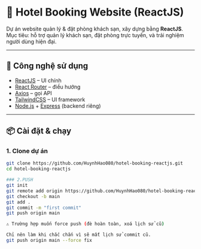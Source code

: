 # 🏨 Hotel Booking Website (ReactJS)

Dự án website quản lý & đặt phòng khách sạn, xây dựng bằng **ReactJS**.  
Mục tiêu: hỗ trợ quản lý khách sạn, đặt phòng trực tuyến, và trải nghiệm người dùng hiện đại.

---

## 🚀 Công nghệ sử dụng
- [ReactJS](https://reactjs.org/) – UI chính
- [React Router](https://reactrouter.com/) – điều hướng
- [Axios](https://axios-http.com/) – gọi API
- [TailwindCSS](https://tailwindcss.com/) – UI framework
- [Node.js](https://nodejs.org/) + [Express](https://expressjs.com/) (backend riêng)

---

## 📦 Cài đặt & chạy

### 1. Clone dự án
```bash
git clone https://github.com/HuynhHao080/hotel-booking-reactjs.git
cd hotel-booking-reactjs

### 2.PUSH
git init
git remote add origin https://github.com/HuynhHao080/hotel-booking-reactjs.git
git checkout -b main
git add .
git commit -m "first commit"
git push origin main

⚠️ Trường hợp muốn force push (đè hoàn toàn, xoá lịch sử cũ)

Chỉ nên làm khi chắc chắn vì sẽ mất lịch sử commit cũ.
git push origin main --force fix
